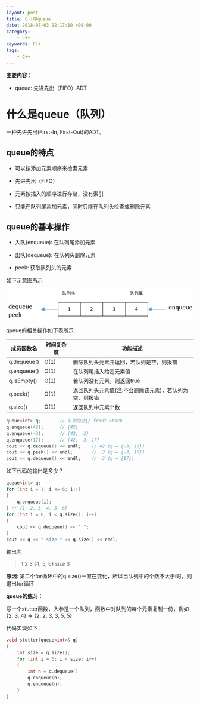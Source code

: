 ```yaml
---
layout: post
title: C++中queue
date: 2018-07-03 22:17:10 +08:00
category:
    - C++
keywords: C++
tags:
    - C++
---
```


**主要内容**：

- queue: 先进先出（FIFO）ADT

# 什么是queue（队列）

一种先进先出(First-In, First-Out)的ADT。

## queue的特点

- 可以按添加元素顺序来检索元素

- 先进先出（FIFO）

- 元素按插入的顺序进行存储，没有索引

- 只能在队列尾添加元素，同时只能在队列头检查或删除元素

## queue的基本操作

- 入队(enqueue): 在队列尾添加元素

- 出队(dequeue): 在队列头删除元素

- peek: 获取队列头的元素

如下示意图所示

![queue](/images/cs106b/queue.png)

queue的相关操作如下表所示

|成员函数名|时间复杂度|功能描述|
|---|---|---|
|q.dequeue()|O(1)|删除队列头元素并返回，若队列是空，则报错|
|q.enqueue()|O(1)|在队列尾插入给定元素值|
|q.isEmpty()|O(1)|若队列没有元素，则返回true|
|q.peek()|O(1)|返回队列头元素值(注:不会删除该元素)，若队列为空，则报错|
|q.size()|O(1)|返回队列中元素个数|

```cpp
queue<int> q;       // 队列为空{} front->back
q.enqueue(42);      // {42}
q.enqueue(-3);      // {42, -3}
q.enqueue(17);      // {42, -3, 17}
cout << q.dequeue() << endl;    // 42 (q = {-3, 17})
cout << q.peek() << endl;       // -3 (q = {-3, 17})
cout << q.dequeue() << endl;    // -3 (q = {17})
```

如下代码的输出是多少？

```cpp
queue<int> q;
for (int i = 1; i <= 6; i++)
{
    q.enqueue(i);
} // {1, 2, 3, 4, 5, 6}
for (int i = 0; i < q.size(); i++)
{
    cout << q.dequeue() << " ";
}
cout << q << " size " << q.size() << endl;
```

输出为

> 1 2 3 {4, 5, 6} size 3

**原因**: 第二个for循环中的q.size()一直在变化，所以当队列中的个数不大于i时，则退出for循环

**queue的练习**：

写一个stutter函数，入参是一个队列，函数中对队列的每个元素复制一份，例如{2, 3, 4} => {2, 2, 3, 3, 5, 5}

代码实现如下：

```cpp
void stutter(queue<int>& q)
{
    int size = q.size();
    for (int i = 0; i < size; i++)
    {
        int n = q.dequeue()
        q.enqueue(n);
        q.enqueue(n);
    }
}
```
